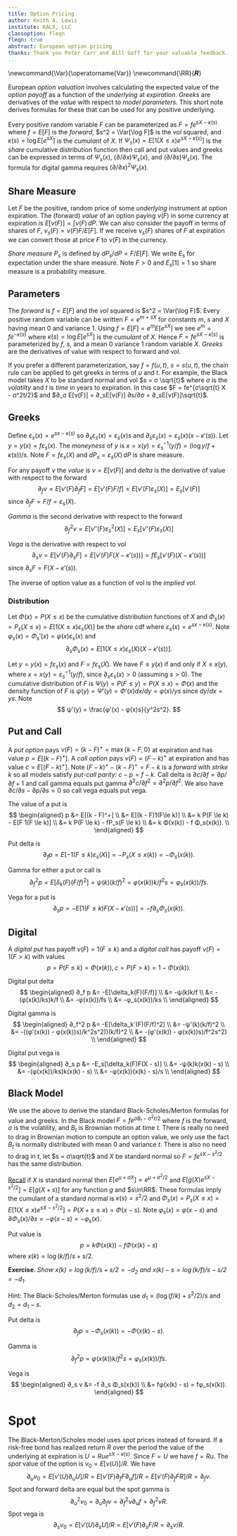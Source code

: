 ```yaml
---
title: Option Pricing
author: Keith A. Lewis
institute: KALX, LLC
classoption: fleqn
fleqn: true
abstract: European option pricing
thanks: Thank you Peter Carr and Bill Goff for your valuable feedback.
...
```


\newcommand{\Var}{\operatorname{Var}}
\newcommand{\RR}{𝑹}

<!--
> _Besides it is an error to believe that rigour is the enemy of simplicity. 
> On the contrary we find it confirmed by numerous examples that the rigorous 
> method is at the same time the simpler and the more easily comprehended. 
> The very effort for rigor forces us to find out simpler methods of proof. 
> &mdash; David Hilbert_
-->

European _option valuation_ involves calculating the expected value of
the _option payoff_ as a function of the _underlying_ at _expiration_.
_Greeks_ are derivatives of the _value_ with respect to _model parameters_.
This short note derives formulas for these that can be used for any positive underlying.

Every positive random variable $F$ can be parameterized as $F = fe^{sX - \kappa(s)}$
where $f = E[F]$ is the _forward_, $s^2 = \Var[\log F]$ is the _vol_ squared, and
$\kappa(s) = \log E[e^{sX}]$ is the _cumulant_ of $X$.
If $Ψ_s(x) = E[1(X\le x)e^{sX - \kappa(s)}]$ is the _share_ cumulative distribution
function then call and put values and greeks can be expressed in terms of
$Ψ_s(x)$, $(∂/∂x)Ψ_s(x)$, and $(∂/∂s)Ψ_s(x)$. The formula for digital gamma
requires $(∂/∂x)^2 Ψ_s(x)$.

## Share Measure

Let $F$ be the positive, random price of some _underlying_ instrument at
option expiration.  The (forward)  _value_ of an option paying $ν(F)$
in some currency at expiration is $E[ν(F)] = \int ν(F)\,dP$.
We can also consider the payoff in terms of shares of $F$,
$ν_s(F) = ν(F)F/E[F]$.  If we receive $ν_s(F)$ shares of $F$ at
expiration we can convert those at price $F$ to $ν(F)$ in the currency.

_Share measure_ $P_s$ is defined by $dP_s/dP = F/E[F]$.
We write $E_s$ for expectation under the share measure.
Note $F > 0$ and $E_s[1] = 1$ so share measure is a probability measure.

## Parameters

The _forward_ is $f = E[F]$ and the _vol_ squared is $s^2 = \Var(\log F)$.
Every positive random variable can be written $F = e^{m + sX}$ for
constants $m$, $s$ and $X$ having mean 0 and variance 1.  Using $f = E[F]
= e^m E[e^{sX}]$ we see $e^m = f e^{-κ(s)}$ where
$κ(s) = \log E[e^{sX}]$ is the _cumulant_ of $X$.
Hence $F = fe^{sX - κ(s)}$ is parameterized by $f$, $s$,
and a mean 0 variance 1 random variable $X$.
_Greeks_ are the derivatives of value with respect
to forward and vol.

If you prefer a different parameterization, say $f = f(u,t)$, $s = s(u,t)$,
the chain rule can be applied to get greeks in terms of $u$ and $t$.
For example, the Black model takes $X$ to be standard normal and vol
$s = σ \sqrt{t}$ where $σ$ is the _volatilty_ and $t$ is _time_ in
years to expiration.  In this case $F = fe^{σ\sqrt{t} X - σ^2t/2}$
and $∂_σ E[ν(F)] = ∂_sE[ν(F)] ∂s/∂σ = ∂_sE[ν(F)]\sqrt{t}$.

## Greeks

Define $ε_s(x) = e^{s x - κ(s)}$
so $∂_x ε_s(x) = ε_s(x)s$
and $∂_s ε_s(x) = ε_s(x)(x - κ'(s))$.
Let $y = y(x) = fε_s(x)$. 
The _moneyness_ of $y$ is $x = x(y) = ε_s^{-1}(y/f)
= (\log y/f + κ(s))/s$. Note
$F = fε_s(X)$ and $dP_s =  ε_s(X)\,dP$ is share measure.

For any payoff $ν$ the _value_ is $v = E[ν(F)]$ and
_delta_ is the derivative of value with respect to the forward
$$
∂_f v
	= E[ν'(F) ∂_f F]
	= E[ν'(F) F/f]
	= E[ν'(F)ε_s(X)]
	= E_s[ν'(F)]
$$
since $∂_f F = F/f = ε_s(X)$.

_Gamma_ is the second derivative with respect to the forward
$$
∂_f^2 v = E[ν''(F)ε_s^2(X)] = E_s[ν''(F)ε_s(X)]
$$
<!--
	= e^{κ(2s) - 2κ(s)}E_{2s}[ν''(F)]
-->

_Vega_ is  the derivative with respect to vol
$$
∂_s v = E[ν'(F) ∂_s F] = E[ν'(F)F(X - κ'(s))] = f E_s[ν'(F)(X - κ'(s))]
$$
since $∂_s F = F(X - κ'(s))$.

The inverse of option value as a function of vol is the _implied vol_.

### Distribution

Let $Φ(x) = P(X\le x)$ be the cumulative distribution functions of $X$
and $Φ_s(x) = P_s(X\le x) = E[1(X\le x)ε_s(X)]$ be the _share_ cdf where
$ε_s(x) = e^{sx - κ(s)}$.
Note $φ_s(x) = Φ_s'(x) = φ(x) ε_s(x)$ and
$$
∂_s Φ_s(x) = E[1(X\le x)ε_s(X)(X - κ'(s))].
$$

Let $y = y(x) = fε_s(x)$ and $F = fε_s(X)$.
We have $F \le y(x)$ if and only if $X \le x(y)$,
where $x = x(y) = ε_s^{-1}(y/f)$,
since $∂_x ε_s(x) > 0$ (assuming $s > 0$).
The cumulative distribution of $F$ is 
$Ψ(y) = P(F\le y) = P(X\le x) = Φ(x)$ and
the density function of $F$ is $ψ(y) = Ψ'(y) = Φ'(x) dx/dy = φ(x)/ys$ since $dy/dx = ys$.
Note
$$
ψ'(y) = \frac{φ'(x) - φ(x)s}{y^2s^2}.
$$

<!--
Let $ψ(y)$ and $φ(x)$ be the corresponding density functions so
$ψ(y) = φ(x)dx/dy = φ(x)/ys$ since $dy/dx = ys$.
Likewise, $ψ_s(y) = φ_s(x)/ys$.
Note $φ_s(x) = φ(x)ε_s(x) = φ(x)y/f$.
We collect these formulas for easy reference:
$$
\begin{aligned}
	y &= y(x) = fε_s(x)\\
	x &= x(y) = ε_s^{-1}(y/f) \\
	φ_s(x) &= φ(x)ε_s(x) = φ(x)y/f \\
	ψ(y) &= φ(x)/ys \\
	ψ_s(y) &= φ_s(x)/ys = φ(x)/fs \\
\end{aligned}
$$
Note $ψ_s'(y) = φ'(x)(dx/dy)/fs = φ'(x)/yfs^2$.
-->

## Put and Call

A _put option_ pays $ν(F) = (k - F)^+ = \max\{k - F,0\}$ at expiration and has value
$p = E[(k - F)^+]$.
A _call option_ pays $ν(F) = (F - k)^+$ at expiration and has value $c = E[(F - k)^+]$.
Note $(F - k)^+ - (k - F)^+ = F - k$ is a _forward_ with _strike_ $k$ so
all models satisfy _put-call parity_: $c - p = f - k$.
Call delta is $∂c/∂f = ∂p/∂f + 1$ and call gamma equals put gamma $∂^2c/∂f^2 = ∂^2p/∂f^2$.
We also have $∂c/∂s - ∂p/∂s = 0$ so call vega equals put vega.

The value of a put is
$$
\begin{aligned}
p &= E[(k - F)^+] \\
  &= E[(k - F)1(F\le k)] \\
  &= k P(F \le k) - E[F 1(F \le k)] \\
  &= k P(F \le k) - fP_s(F \le k) \\
  &= k Φ(x(k)) - f Φ_s(x(k)). \\
\end{aligned}
$$

Put delta is
$$
	∂_f p = E[-1(F\le k)ε_s(X)] = -P_s(X\le x(k)) = -Φ_s(x(k)). 
$$

Gamma for either a put or call is
$$
	∂_f^2 p = E[δ_k(F)(F/f)^2] = ψ(k)(k/f)^2 = φ(x(k))k/f^2s = φ_s(x(k))/fs.
$$

Vega for a put is
$$
	∂_s p = -E[1(F\le k)F(X - κ'(s))] = -f ∂_s Φ_s(x(k)).
$$ 

## Digital

A _digital put_ has payoff $ν(F) = 1(F \le k)$ and
a _digital call_ has payoff $ν(F) = 1(F > k)$ with values
$$
	p = P(F \le k) = Φ(x(k)),
	c = P(F > k) = 1 - Φ(x(k)).
$$

Digital put delta 
$$
\begin{aligned}
	∂_f p &= -E[\delta_k(F)(F/f)] \\
	&= -ψ(k)k/f \\
	&= -(φ(x(k)/ks)k/f \\
	&= -φ(x(k))/fs \\
	&= -φ_s(x(k))/ks \\
\end{aligned}
$$

Digital gamma is 
$$
\begin{aligned}
	∂_f^2 p &= -E[\delta_k'(F)(F/f)^2] \\
	&= -ψ'(k)(k/f)^2 \\
	&= -((φ'(x(k)) - φ(x(k))s)/k^2s^2))(k/f)^2 \\
	&= -(φ'(x(k)) - φ(x(k))s)/f^2s^2) \\
\end{aligned}
$$

Digital put vega is 
$$
\begin{aligned}
∂_s p &= -E_s[\delta_k(F)F(X - s)] \\
	&= -ψ(k)k(x(k) - s) \\ 
	&= -(φ(x(k))/ks)k(x(k) - s) \\ 
	&= -φ(x(k))(x(k) - s)/s \\ 
\end{aligned}
$$


## Black Model

We use the above to derive the standard Black-Scholes/Merton formulas
for value and greeks. In the Black model $F = fe^{σB_t - σ^2t/2}$ where
$f$ is the forward, $σ$ is the volatility, and
$B_t$ is Brownian motion at time $t$. There is really no need to drag
in Brownian motion to compute an option value, we only use the fact
$B_t$ is normally distributed with mean $0$ and variance $t$. There is also no need
to drag in $t$, let $s = σ\sqrt{t}$ and $X$ be standard normal
so $F = fe^{sX - s^2/2}$ has the same distribution.

[Recall](cdf.html#normal) if $X$ is standard normal then $E[e^{μ + σ X}] = e^{μ + σ^2/2}$
and $E[g(X)e^{s X - s^2/2}] = E[g(X + s)]$ for any function $g$ and $s\in\RR$.
These formulas imply the cumulant of a standard normal is $κ(s) = s^2/2$
and $Φ_s(x) = P_s(X\le x) = E[1(X\le x)e^{s X - s^2/2}] = P(X + s \le x) = Φ(x - s)$.
Note $φ_s(x) = φ(x - s)$ and $∂Φ_s(x)/∂s = -φ(x - s) = -φ_s(x)$.

Put value is 
$$
	p = k Φ(x(k)) - f Φ(x(k) - s)
$$
where $x(k) = \log(k/f)/s + s/2$.

__Exercise__. _Show $x(k) = \log(k/f)/s + s/2 = -d_2$ and $x(k) - s = \log(k/f)/s - s/2 = -d_1$_.

Hint: The Black-Scholes/Merton formulas use $d_1 = (\log(f/k) + s^2/2)/s$ and $d_2 = d_1 - s$.

Put delta is
$$
	∂_f p = -Φ_s(x(k)) = -Φ(x(k) - s).
$$

Gamma is
$$
	∂_f^2 p = φ(x(k))k/f^2s = φ_s(x(k))/fs.
$$

Vega is
$$
\begin{aligned}
	∂_s v &= -f ∂_s Φ_s(x(k)) \\
	&= fφ(x(k) - s) = fφ_s(x(k)).
\end{aligned}
$$

# Spot

The Black-Merton/Scholes model uses _spot_ prices instead of forward.
If a risk-free bond has realized return $R$ over the period the value of the underlying
at expiration is $U = Rue^{sX - κ(s)}$. Since $F = U$ we have $f = Ru$.
The _spot_ value of the option is $v_0 = E[ν(U)]/R$. We have
$$
∂_u v_0 = E[ν'(U) ∂_u U]/R
= E[ν'(F) ∂_f F ∂_u f]/R
= E[ν'(F) ∂_f F R]/R = ∂_f v.
$$
Spot and forward delta are equal but the spot gamma is
$$
∂_u^2 v_0 = ∂_u ∂_f v = ∂_f^2 v ∂_u f = ∂_f^2 v R.
$$
Spot vega is 
$$
∂_s v_0 = E[ν'(U) ∂_s U]/R = E[ν'(F) ∂_s F/R = ∂_s v/R.
$$

